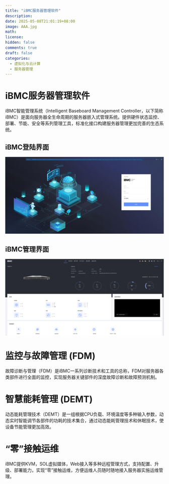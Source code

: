 ```yaml
---
title: "iBMC服务器管理软件"
description: 
date: 2025-05-08T21:01:19+08:00
image: AAA.jpg
math: 
license: 
hidden: false
comments: true
draft: false
categories:
  - 虚拟化与云计算
  - 服务器管理
---
```


# iBMC服务器管理软件
iBMC智能管理系统（Intelligent Baseboard Management Controller，以下简称iBMC）是面向服务器全生命周期的服务器嵌入式管理系统。提供硬件状态监控、部署、节能、安全等系列管理工具，标准化接口构建服务器管理更加完善的生态系统。  
## iBMC登陆界面 
![iBMC登陆界面](iBMC登陆界面.png)  

## iBMC管理界面  
![iBMC管理界面](iBMC管理界面.png)  

# 监控与故障管理 (FDM)
故障诊断与管理（FDM）是iBMC一系列诊断技术和工具的总称，FDM对服务器各类部件进行全面的监控，实现服务器关键部件的深度故障诊断和故障预测机制。

# 智慧能耗管理 (DEMT)
动态能耗管理技术（DEMT）是一组根据CPU负载、环境温度等多种输入参数，动态实时智能调节各部件的功耗的技术集合，通过动态能耗管理技术和休眠技术，使设备节能管理更加高效。

# “零”接触运维
iBMC提供KVM，SOL虚拟媒体，Web接入等多种远程管理方式，支持配置、升级、部署能力，实现“零”接触运维，方便运维人员随时随地接入服务器实施运维管理。
